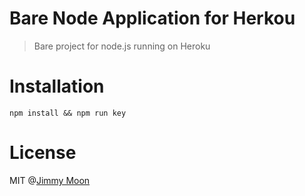 # Bare Node Application for Herkou

> Bare project for node.js running on Heroku

# Installation

```
npm install && npm run key
```

# License

MIT @[Jimmy Moon](http://ragingwind.me)

